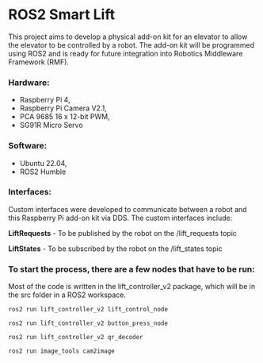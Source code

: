 # ROS2 Smart Lift

This project aims to develop a physical add-on kit for an elevator to allow the elevator to be controlled by a robot. The add-on kit will be programmed using ROS2 and is ready for future integration into Robotics Middleware Framework (RMF).

### Hardware:
- Raspberry Pi 4,
- Raspberry Pi Camera V2.1,
- PCA 9685 16 x 12-bit PWM,
- SG91R Micro Servo

### Software:
- Ubuntu 22.04,
- ROS2 Humble


### Interfaces:
Custom interfaces were developed to communicate between a robot and this Raspberry Pi add-on kit via DDS.
The custom interfaces include:

**LiftRequests** - To be published by the robot on the /lift_requests topic

**LiftStates** - To be subscribed by the robot on the /lift_states topic


### To start the process, there are a few nodes that have to be run:
Most of the code is written in the lift_controller_v2 package, which will be in the src folder in a ROS2 workspace.
```
ros2 run lift_controller_v2 lift_control_node
```
```
ros2 run lift_controller_v2 button_press_node
```
```
ros2 run lift_controller_v2 qr_decoder
```
```
ros2 run image_tools cam2image
```
